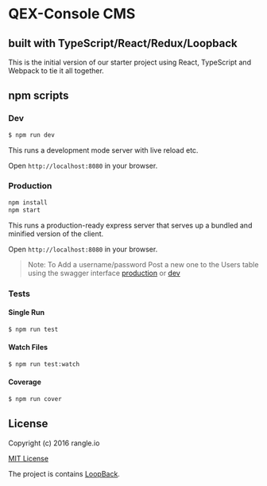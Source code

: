 # QEX-Console CMS
## built with TypeScript/React/Redux/Loopback

This is the initial version of our starter project using React, TypeScript and Webpack to tie it all together.

## npm scripts

### Dev
```bash
$ npm run dev
```

This runs a development mode server with live reload etc.

Open `http://localhost:8080` in your browser.

### Production

```bash
npm install
npm start
```

This runs a production-ready express server that serves up a bundled and
minified version of the client.

Open `http://localhost:8080` in your browser.

> Note: To Add a username/password Post a new one to the Users table using the swagger interface [production](http://localhost:8080/explorer/#/) or [dev](http://localhost:3000/explorer/#/)

### Tests

#### Single Run
```bash
$ npm run test
```

#### Watch Files
```bash
$ npm run test:watch
```

#### Coverage
```bash
$ npm run cover
```

## License

Copyright (c) 2016 rangle.io

[MIT License][MIT]

[MIT]: ./LICENSE "Mit License"

The project is contains [LoopBack](http://loopback.io).
